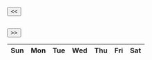 <div id="calendar">
  <div id="calendar-header">
    <button id="prev-month"><<</button>
    <h2 id="month-year"></h2>
    <button id="next-month">>></button>
  </div>
  <table>
    <thead>
      <tr>
        <th>Sun</th>
        <th>Mon</th>
        <th>Tue</th>
        <th>Wed</th>
        <th>Thu</th>
        <th>Fri</th>
        <th>Sat</th>
      </tr>
    </thead>
    <tbody id="calendar-body"></tbody>
  </table>
</div>

<script>
  // Get current date
  var date = new Date();
  var currentMonth = date.getMonth();
  var currentYear = date.getFullYear();

  // Get the first day of the month
  var firstDay = new Date(currentYear, currentMonth, 1);
  var startingDay = firstDay.getDay();

  // Get the number of days in the month
  var monthLength = new Date(currentYear, currentMonth + 1, 0).getDate();

  // Create the table body
  var calendarBody = document.getElementById("calendar-body");
  var row = document.createElement("tr");
  var day = 1;

  // Create the calendar
  for (var i = 0; i < 6; i++) {
    var row = document.createElement("tr");

    for (var j = 0; j < 7; j++) {
      if (i === 0 && j < startingDay) {
        var cell = document.createElement("td");
        var cellText = document.createTextNode("");
        cell.appendChild(cellText);
        row.appendChild(cell);
      } else if (day > monthLength) {
        break;
      } else {
        var cell = document.createElement("td");
        var cellText = document.createTextNode(day);
        if (day === date.getDate() && currentMonth === date.getMonth() && currentYear === date.getFullYear()) {
          cell.classList.add("current-day");
        }
        cell.appendChild(cellText);
        row.appendChild(cell);
        day++;
      }
    }

    calendarBody.appendChild(row);
  }

  // Display current month and year
  var monthYear = document.getElementById("month-year");
  var months = ["January", "February", "March", "April", "May", "June", "July", "August", "September", "October", "November", "December"];
  monthYear.innerHTML = months[currentMonth] + " " + currentYear;

  // Function to go to next month
  var nextMonth = document.getElementById("next-month");
  nextMonth.addEventListener("click", function() {
    currentYear = (currentMonth === 11) ? currentYear + 1 : currentYear;
    currentMonth = (currentMonth + 1) % 12;
    createCalendar(currentMonth

